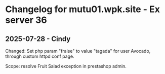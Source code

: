 # Changelog for mutu01.wpk.site - Ex server 36

## 2025-07-28 - Cindy

Changed: Set php param "fraise" to value "tagada" for user Avocado, through custom httpd conf page.

Scope: resolve Fruit Salad exception in prestashop admin.
